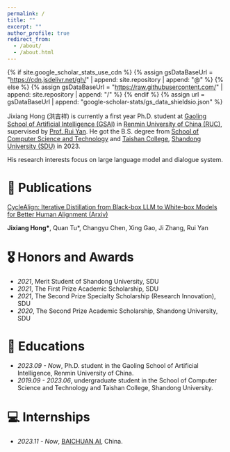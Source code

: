 ```yaml
---
permalink: /
title: ""
excerpt: ""
author_profile: true
redirect_from: 
  - /about/
  - /about.html
---
```


{% if site.google_scholar_stats_use_cdn %}
{% assign gsDataBaseUrl = "https://cdn.jsdelivr.net/gh/" | append: site.repository | append: "@" %}
{% else %}
{% assign gsDataBaseUrl = "https://raw.githubusercontent.com/" | append: site.repository | append: "/" %}
{% endif %}
{% assign url = gsDataBaseUrl | append: "google-scholar-stats/gs_data_shieldsio.json" %}

<span class='anchor' id='about-me'></span>

Jixiang Hong (洪吉祥) is currently a first year Ph.D. student at [Gaoling School of Artificial Intelligence (GSAI)](http://ai.ruc.edu.cn/) in [Renmin University of China (RUC)](https://www.ruc.edu.cn/), supervised by [Prof. Rui Yan](https://gsai.ruc.edu.cn/addons/teacher/index/info.html?user_id=0&ruccode=20200243&ln=cn). He got the B.S. degree from [School of Computer Science and Technology](https://www.cs.sdu.edu.cn/) and [Taishan College](https://www.tsxt.sdu.edu.cn/), [Shandong University (SDU)](https://www.sdu.edu.cn/) in 2023.

His research interests focus on large language model and dialogue system.


<!-- # 🔥 News -->
<!-- - *2022.02*: &nbsp;🎉🎉 Lorem ipsum dolor sit amet, consectetur adipiscing elit. Vivamus ornare aliquet ipsum, ac tempus justo dapibus sit amet.  -->
<!-- - *2022.02*: &nbsp;🎉🎉 Lorem ipsum dolor sit amet, consectetur adipiscing elit. Vivamus ornare aliquet ipsum, ac tempus justo dapibus sit amet.  -->

# 📝 Publications 

<!-- <div class='paper-box'><div class='paper-box-image'><div><div class="badge">Arxiv</div><img src='images/500x300.png' alt="sym" width="100%"></div></div> -->
<div class='paper-box-text' markdown="1">

[CycleAlign: Iterative Distillation from Black-box LLM to White-box Models for Better Human Alignment (Arxiv)](https://arxiv.org/pdf/2310.16271.pdf)

**Jixiang Hong\***, Quan Tu\*, Changyu Chen, Xing Gao, Ji Zhang, Rui Yan

<!-- [**Project**](https://scholar.google.com/citations?view_op=view_citation&hl=zh-CN&user=DhtAFkwAAAAJ&citation_for_view=DhtAFkwAAAAJ:ALROH1vI_8AC) <strong><span class='show_paper_citations' data='DhtAFkwAAAAJ:ALROH1vI_8AC'></span></strong>
- Lorem ipsum dolor sit amet, consectetur adipiscing elit. Vivamus ornare aliquet ipsum, ac tempus justo dapibus sit amet.  -->
</div>
<!-- </div> -->

<!-- - [Lorem ipsum dolor sit amet, consectetur adipiscing elit. Vivamus ornare aliquet ipsum, ac tempus justo dapibus sit amet](https://github.com), A, B, C, **CVPR 2020** -->

# 🎖 Honors and Awards
- *2021*, Merit Student of Shandong University, SDU
- *2021*, The First Prize Academic Scholarship, SDU
- *2021*, The Second Prize Specialty Scholarship (Research Innovation), SDU
- *2020*, The Second Prize Academic Scholarship, Shandong University, SDU


# 📖 Educations
- *2023.09 - Now*,  Ph.D. student in the Gaoling School of Artificial Intelligence, Renmin University of China.
- *2019.09 - 2023.06*,  undergraduate student in the School of Computer Science and Technology and Taishan College, Shandong University.

<!-- # 💬 Invited Talks -->
<!-- - *2021.06*, Lorem ipsum dolor sit amet, consectetur adipiscing elit. Vivamus ornare aliquet ipsum, ac tempus justo dapibus sit amet.  -->
<!-- - *2021.03*, Lorem ipsum dolor sit amet, consectetur adipiscing elit. Vivamus ornare aliquet ipsum, ac tempus justo dapibus sit amet.  \| [\[video\]](https://github.com/) -->

# 💻 Internships
- *2023.11 - Now*, [BAICHUAN AI](https://www.baichuan-ai.com/home), China.
